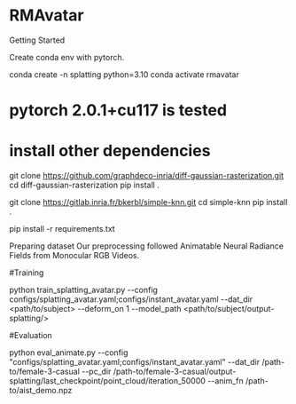 # RMAvatar

Getting Started

Create conda env with pytorch.

conda create -n splatting python=3.10
conda activate rmavatar

# pytorch 2.0.1+cu117 is tested

# install other dependencies
git clone https://github.com/graphdeco-inria/diff-gaussian-rasterization.git
cd diff-gaussian-rasterization
pip install .

git clone https://gitlab.inria.fr/bkerbl/simple-knn.git
cd simple-knn
pip install .

pip install -r requirements.txt

Preparing dataset
Our preprocessing followed Animatable Neural Radiance Fields from Monocular RGB Videos.

#Training

python train_splatting_avatar.py --config configs/splatting_avatar.yaml;configs/instant_avatar.yaml --dat_dir <path/to/subject> --deform_on 1 --model_path <path/to/subject/output-splatting/> 

#Evaluation

python eval_animate.py --config "configs/splatting_avatar.yaml;configs/instant_avatar.yaml" --dat_dir /path-to/female-3-casual --pc_dir /path-to/female-3-casual/output-splatting/last_checkpoint/point_cloud/iteration_50000 --anim_fn /path-to/aist_demo.npz

